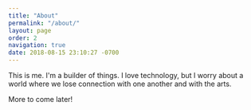 ```yaml
---
title: "About"
permalink: "/about/"
layout: page
order: 2
navigation: true
date: 2018-08-15 23:10:27 -0700
---
```

This is me. I'm a builder of things. I love technology, but I worry about a world where we lose connection with one another and with the arts. 

More to come later!
